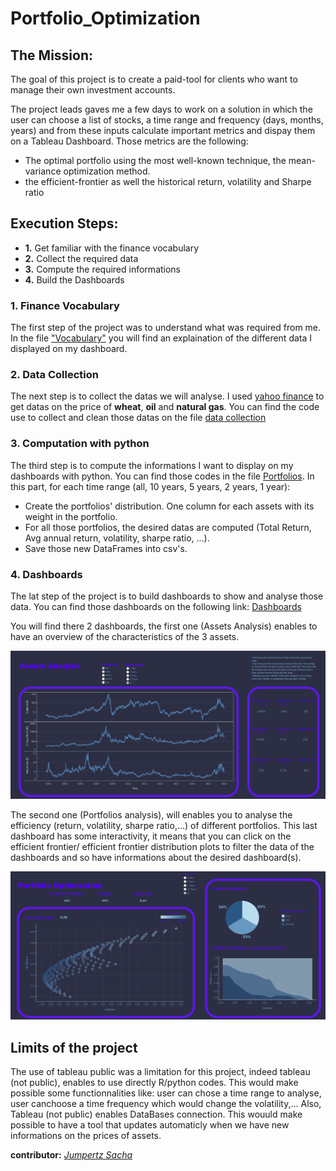 # Portfolio_Optimization

## The Mission:

The goal of this project is to create a paid-tool for clients who want to manage their own investment accounts.

The project leads gaves me a few days to work on a solution in which the user can choose a list of stocks, a time range and frequency (days, months, years) and from these inputs calculate important metrics and dispay them on a Tableau Dashboard. Those metrics are the following:

* The optimal portfolio using the most well-known technique, the mean-variance optimization method.
* the efficient-frontier as well the historical return, volatility and Sharpe ratio

## Execution Steps:

* __1.__ Get familiar with the finance vocabulary
* __2.__ Collect the required data
* __3.__ Compute the required informations
* __4.__ Build the Dashboards

### 1. Finance Vocabulary
 The first step of the project was to understand what was required from me. In the file ["Vocabulary"](Vocabulary.ipynb) you will find an explaination of the different data I displayed on my dashboard.

### 2. Data Collection
The next step is to collect the datas we will analyse. I used [yahoo finance](https://pypi.org/project/yfinance/) to get datas on the price of __wheat__, __oil__ and __natural gas__. You can find the code use to collect and clean those datas on the file [data collection](./Data/data_collection.ipynb)

### 3. Computation with python
The third step is to compute the informations I want to display on my dashboards with python. You can find those codes in the file [Portfolios](./Data/Portfolios.ipynb). In this part, for each time range (all, 10 years, 5 years, 2 years, 1 year):
* Create the portfolios' distribution. One column for each assets with its weight in the portfolio.
* For all those portfolios, the desired datas are computed (Total Return, Avg annual return, volatility, sharpe ratio, ...).
* Save those new DataFrames into csv's.

### 4. Dashboards
The lat step of the project is to build dashboards to show and analyse those data. You can find those dashboards on the following link: [Dashboards](https://public.tableau.com/views/Portfolio_optimization/Story1?:language=fr-FR&publish=yes&:display_count=n&:origin=viz_share_link) 

You will find there 2 dashboards, the first one (Assets Analysis) enables to have an overview of the characteristics of the 3 assets. 

<img title="dashboard 1" alt="dashboard 1" src="./Images/dash_1.png" width="1000">

The second one (Portfolios analysis), will enables you to analyse the efficiency (return, volatility, sharpe ratio,...) of different portfolios. This last dashboard has some interactivity, it means that you can click on the efficient frontier/ efficient frontier distribution plots to filter the data of the dashboards and so have informations about the desired dashboard(s).

<img title="dashboard 2" alt="dashboard 2" src="./Images/dash2.png" width="1000">


## Limits of the project
The use of tableau public was a limitation for this project, indeed tableau (not public), enables to use directly R/python codes. This would make possible some functionnalities like: user can chose a time range to analyse, user canchoose a time frequency which would change the volatility,...
Also, Tableau (not public) enables DataBases connection. This wouuld make possible to have a tool that updates automaticly when we have new informations on the prices of assets.


__contributor:__ _[Jumpertz Sacha](www.linkedin.com/in/jumpertz-sacha)_
